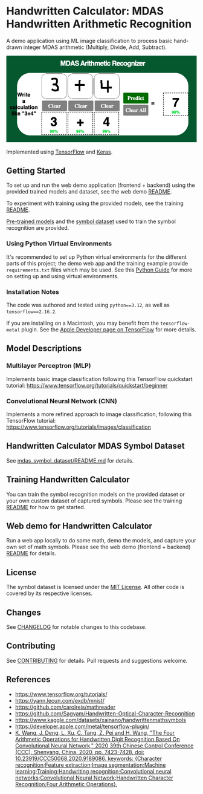 # Handwritten Calculator: MDAS Handwritten Arithmetic Recognition

A demo application using ML image classification to process basic hand-drawn integer MDAS arithmetic (Multiply, Divide, Add, Subtract).

![MDAS Calculator](./assets/mdas_calculate.png?raw=true)

Implemented using [TensorFlow](https://www.tensorflow.org/) and [Keras](https://keras.io/).

## Getting Started

To set up and run the web demo application (frontend + backend) using the provided trained models and dataset, see the web demo [README](./demo/README.md).

To experiment with training using the provided models, see the training [README](./training/README.md).

[Pre-trained models](./trained_models/README.md) and the [symbol dataset](./mdas_symbol_dataset/README.md)  used to train the symbol recognition are provided.

### Using Python Virtual Environments

It's recommended to set up Python virtual environments for the different parts of this project; the demo web app and the training example provide `requirements.txt` files which may be used. See this [Python Guide](https://packaging.python.org/en/latest/guides/installing-using-pip-and-virtual-environments/#create-and-use-virtual-environments) for more on setting up and using virtual environments.

### Installation Notes

The code was authored and tested using `python==3.12`, as well as `tensorflow==2.16.2`.

If you are installing on a Macintosh, you may benefit from the `tensorflow-metal` plugin. See the [Apple Developer page on TensorFlow](https://developer.apple.com/metal/tensorflow-plugin/) for more details.

## Model Descriptions

### Multilayer Perceptron (MLP)

Implements basic image classification following this TensorFlow quickstart tutorial: <https://www.tensorflow.org/tutorials/quickstart/beginner>

### Convolutional Neural Network (CNN)

Implements a more refined approach to image classification, following this TensorFlow tutorial: <https://www.tensorflow.org/tutorials/images/classification>

## Handwritten Calculator MDAS Symbol Dataset

See [mdas_symbol_dataset/README.md](mdas_symbol_dataset/README.md) for details.

## Training Handwritten Calculator

You can train the symbol recognition models on the provided dataset or your own custom dataset of captured symbols. Please see the training [README](training/README.md) for how to get started.

## Web demo for Handwritten Calculator

Run a web app locally to do some math, demo the models, and capture your own set of math symbols. Please see the web demo (frontend + backend) [README](demo/README.md) for details.

## License

The symbol dataset is licensed under the [MIT License](./LICENSE). All other code is covered by its respective licenses.

## Changes

See [CHANGELOG](./CHANGELOG.md) for notable changes to this codebase.

## Contributing

See [CONTRIBUTING](./CONTRIBUTING.md) for details. Pull requests and suggestions welcome.

## References

- <https://www.tensorflow.org/tutorials/>
- <https://yann.lecun.com/exdb/mnist/>
- <https://github.com/carolreis/mathreader>
- <https://github.com/Sagyam/Handwritten-Optical-Character-Recognition>
- <https://www.kaggle.com/datasets/xainano/handwrittenmathsymbols>
- <https://developer.apple.com/metal/tensorflow-plugin/>
- [K. Wang, J. Deng, L. Xu, C. Tang, Z. Pei and H. Wang, "The Four Arithmetic Operations for Handwritten Digit Recognition Based On Convolutional Neural Network," 2020 39th Chinese Control Conference (CCC), Shenyang, China, 2020, pp. 7423-7428, doi: 10.23919/CCC50068.2020.9189086. keywords: {Character recognition;Feature extraction;Image segmentation;Machine learning;Training;Handwriting recognition;Convolutional neural networks;Convolutional Neural Network;Handwritten Character Recognition;Four Arithmetic Operations},](https://ieeexplore.ieee.org/document/9189086)
